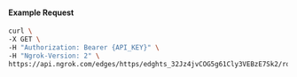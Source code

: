 <!-- Code generated for API Clients. DO NOT EDIT. -->

#### Example Request

```bash
curl \
-X GET \
-H "Authorization: Bearer {API_KEY}" \
-H "Ngrok-Version: 2" \
https://api.ngrok.com/edges/https/edghts_32Jz4jvCOG5g61Cly3VEBzE7Sk2/routes/edghtsrt_32Jz4mPLoCTv9ltZS38xNHJAzWM/user_agent_filter
```
